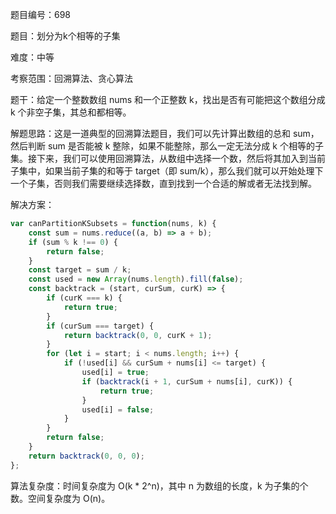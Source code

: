 题目编号：698

题目：划分为k个相等的子集

难度：中等

考察范围：回溯算法、贪心算法

题干：给定一个整数数组 nums 和一个正整数 k，找出是否有可能把这个数组分成 k 个非空子集，其总和都相等。

解题思路：这是一道典型的回溯算法题目，我们可以先计算出数组的总和 sum，然后判断 sum 是否能被 k 整除，如果不能整除，那么一定无法分成 k 个相等的子集。接下来，我们可以使用回溯算法，从数组中选择一个数，然后将其加入到当前子集中，如果当前子集的和等于 target（即 sum/k），那么我们就可以开始处理下一个子集，否则我们需要继续选择数，直到找到一个合适的解或者无法找到解。

解决方案：

```javascript
var canPartitionKSubsets = function(nums, k) {
    const sum = nums.reduce((a, b) => a + b);
    if (sum % k !== 0) {
        return false;
    }
    const target = sum / k;
    const used = new Array(nums.length).fill(false);
    const backtrack = (start, curSum, curK) => {
        if (curK === k) {
            return true;
        }
        if (curSum === target) {
            return backtrack(0, 0, curK + 1);
        }
        for (let i = start; i < nums.length; i++) {
            if (!used[i] && curSum + nums[i] <= target) {
                used[i] = true;
                if (backtrack(i + 1, curSum + nums[i], curK)) {
                    return true;
                }
                used[i] = false;
            }
        }
        return false;
    }
    return backtrack(0, 0, 0);
};
```

算法复杂度：时间复杂度为 O(k * 2^n)，其中 n 为数组的长度，k 为子集的个数。空间复杂度为 O(n)。